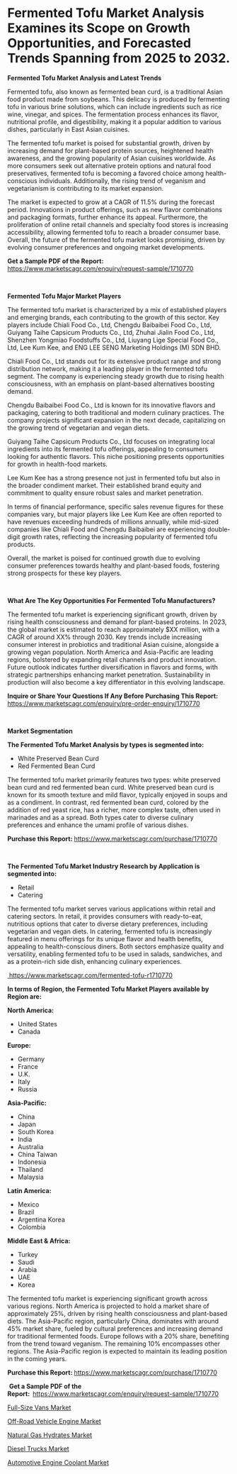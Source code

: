 <p><h1>Fermented Tofu Market Analysis Examines its Scope on Growth Opportunities, and Forecasted Trends Spanning from 2025 to 2032.</h1></p><p><strong>Fermented Tofu Market Analysis and Latest Trends</strong></p>
<p><p>Fermented tofu, also known as fermented bean curd, is a traditional Asian food product made from soybeans. This delicacy is produced by fermenting tofu in various brine solutions, which can include ingredients such as rice wine, vinegar, and spices. The fermentation process enhances its flavor, nutritional profile, and digestibility, making it a popular addition to various dishes, particularly in East Asian cuisines.</p><p>The fermented tofu market is poised for substantial growth, driven by increasing demand for plant-based protein sources, heightened health awareness, and the growing popularity of Asian cuisines worldwide. As more consumers seek out alternative protein options and natural food preservatives, fermented tofu is becoming a favored choice among health-conscious individuals. Additionally, the rising trend of veganism and vegetarianism is contributing to its market expansion.</p><p>The market is expected to grow at a CAGR of 11.5% during the forecast period. Innovations in product offerings, such as new flavor combinations and packaging formats, further enhance its appeal. Furthermore, the proliferation of online retail channels and specialty food stores is increasing accessibility, allowing fermented tofu to reach a broader consumer base. Overall, the future of the fermented tofu market looks promising, driven by evolving consumer preferences and ongoing market developments.</p></p>
<p><strong>Get a Sample PDF of the Report:&nbsp;</strong> <a href="https://www.marketscagr.com/enquiry/request-sample/1710770?utm_campaign=2114&utm_medium=2&utm_source=Github&utm_content=ia&utm_term=27032025&utm_id=fermented-tofu">https://www.marketscagr.com/enquiry/request-sample/1710770</a></p>
<p>&nbsp;</p>
<p><strong>Fermented Tofu Major Market Players</strong></p>
<p><p>The fermented tofu market is characterized by a mix of established players and emerging brands, each contributing to the growth of this sector. Key players include Chiali Food Co., Ltd, Chengdu Baibaibei Food Co., Ltd, Guiyang Taihe Capsicum Products Co., Ltd, Zhuhai Jialin Food Co., Ltd, Shenzhen Yongmiao Foodstuffs Co., Ltd, Liuyang Lige Special Food Co., Ltd, Lee Kum Kee, and ENG LEE SENG Marketing Holdings (M) SDN BHD.</p><p>Chiali Food Co., Ltd stands out for its extensive product range and strong distribution network, making it a leading player in the fermented tofu segment. The company is experiencing steady growth due to rising health consciousness, with an emphasis on plant-based alternatives boosting demand.</p><p>Chengdu Baibaibei Food Co., Ltd is known for its innovative flavors and packaging, catering to both traditional and modern culinary practices. The company projects significant expansion in the next decade, capitalizing on the growing trend of vegetarian and vegan diets.</p><p>Guiyang Taihe Capsicum Products Co., Ltd focuses on integrating local ingredients into its fermented tofu offerings, appealing to consumers looking for authentic flavors. This niche positioning presents opportunities for growth in health-food markets.</p><p>Lee Kum Kee has a strong presence not just in fermented tofu but also in the broader condiment market. Their established brand equity and commitment to quality ensure robust sales and market penetration.</p><p>In terms of financial performance, specific sales revenue figures for these companies vary, but major players like Lee Kum Kee are often reported to have revenues exceeding hundreds of millions annually, while mid-sized companies like Chiali Food and Chengdu Baibaibei are experiencing double-digit growth rates, reflecting the increasing popularity of fermented tofu products.</p><p>Overall, the market is poised for continued growth due to evolving consumer preferences towards healthy and plant-based foods, fostering strong prospects for these key players.</p></p>
<p>&nbsp;</p>
<p><strong>What Are The Key Opportunities For Fermented Tofu Manufacturers?</strong></p>
<p><p>The fermented tofu market is experiencing significant growth, driven by rising health consciousness and demand for plant-based proteins. In 2023, the global market is estimated to reach approximately $XX million, with a CAGR of around XX% through 2030. Key trends include increasing consumer interest in probiotics and traditional Asian cuisine, alongside a growing vegan population. North America and Asia-Pacific are leading regions, bolstered by expanding retail channels and product innovation. Future outlook indicates further diversification in flavors and forms, with strategic partnerships enhancing market penetration. Sustainability in production will also become a key differentiator in this evolving landscape.</p></p>
<p><strong>Inquire or Share Your Questions If Any Before Purchasing This Report:</strong> <a href="https://www.marketscagr.com/enquiry/pre-order-enquiry/1710770?utm_campaign=2114&utm_medium=2&utm_source=Github&utm_content=ia&utm_term=27032025&utm_id=fermented-tofu">https://www.marketscagr.com/enquiry/pre-order-enquiry/1710770</a></p>
<p>&nbsp;</p>
<p><strong>Market Segmentation</strong></p>
<p><strong>The Fermented Tofu Market Analysis by types is segmented into:</strong></p>
<p><ul><li>White Preserved Bean Curd</li><li>Red Fermented Bean Curd</li></ul></p>
<p><p>The fermented tofu market primarily features two types: white preserved bean curd and red fermented bean curd. White preserved bean curd is known for its smooth texture and mild flavor, typically enjoyed in soups and as a condiment. In contrast, red fermented bean curd, colored by the addition of red yeast rice, has a richer, more complex taste, often used in marinades and as a spread. Both types cater to diverse culinary preferences and enhance the umami profile of various dishes.</p></p>
<p><strong>Purchase this Report:&nbsp;</strong><a href="https://www.marketscagr.com/purchase/1710770?utm_campaign=2114&utm_medium=2&utm_source=Github&utm_content=ia&utm_term=27032025&utm_id=fermented-tofu">https://www.marketscagr.com/purchase/1710770</a></p>
<p>&nbsp;</p>
<p><strong>The Fermented Tofu Market Industry Research by Application is segmented into:</strong></p>
<p><ul><li>Retail</li><li>Catering</li></ul></p>
<p><p>The fermented tofu market serves various applications within retail and catering sectors. In retail, it provides consumers with ready-to-eat, nutritious options that cater to diverse dietary preferences, including vegetarian and vegan diets. In catering, fermented tofu is increasingly featured in menu offerings for its unique flavor and health benefits, appealing to health-conscious diners. Both sectors emphasize quality and versatility, enabling fermented tofu to be used in salads, sandwiches, and as a protein-rich side dish, enhancing culinary experiences.</p></p>
<p><a href="https://www.marketscagr.com/fermented-tofu-r1710770?utm_campaign=2114&utm_medium=2&utm_source=Github&utm_content=ia&utm_term=27032025&utm_id=fermented-tofu">&nbsp;https://www.marketscagr.com/fermented-tofu-r1710770</a></p>
<p><strong>In terms of Region, the Fermented Tofu Market Players available by Region are:</strong></p>
<p>
    <p> <strong> North America: </strong>
        <ul>
            <li>United States</li>
            <li>Canada</li>
        </ul>
        </p> 
    <p> <strong> Europe: </strong>
        <ul>
            <li>Germany</li>
            <li>France</li>
            <li>U.K.</li>
            <li>Italy</li>
            <li>Russia</li>
        </ul>
        </p> 
    <p> <strong> Asia-Pacific: </strong>
        <ul>
            <li>China</li>
            <li>Japan</li>
            <li>South Korea</li>
            <li>India</li>
            <li>Australia</li>
            <li>China Taiwan</li>
            <li>Indonesia</li>
            <li>Thailand</li>
            <li>Malaysia</li>
        </ul>
        </p> 
    <p> <strong> Latin America: </strong>
        <ul>
            <li>Mexico</li>
            <li>Brazil</li>
            <li>Argentina Korea</li>
            <li>Colombia</li>
        </ul>
        </p> 
    <p> <strong> Middle East & Africa: </strong>
        <ul>
            <li>Turkey</li>
            <li>Saudi</li>
            <li>Arabia</li>
            <li>UAE</li>
            <li>Korea</li>
        </ul>
    </p>
    </p>
<p><p>The fermented tofu market is experiencing significant growth across various regions. North America is projected to hold a market share of approximately 25%, driven by rising health consciousness and plant-based diets. The Asia-Pacific region, particularly China, dominates with around 45% market share, fueled by cultural preferences and increasing demand for traditional fermented foods. Europe follows with a 20% share, benefiting from the trend toward veganism. The remaining 10% encompasses other regions. The Asia-Pacific region is expected to maintain its leading position in the coming years.</p></p>
<p><strong>Purchase this Report: </strong><a href="https://www.marketscagr.com/purchase/1710770?utm_campaign=2114&utm_medium=2&utm_source=Github&utm_content=ia&utm_term=27032025&utm_id=fermented-tofu">https://www.marketscagr.com/purchase/1710770</a></p>
<p>&nbsp;<strong>Get a Sample PDF of the Report:&nbsp;&nbsp;</strong><a href="https://www.marketscagr.com/enquiry/request-sample/1710770?utm_campaign=2114&utm_medium=2&utm_source=Github&utm_content=ia&utm_term=27032025&utm_id=fermented-tofu">https://www.marketscagr.com/enquiry/request-sample/1710770</a></p>
<p><strong></strong></p>
<p><p><a href="https://github.com/kalsirollija/Market-Research-Report-List-1/blob/main/full-size-vans-market.md?utm_campaign=2114&utm_medium=2&utm_source=Github&utm_content=ia&utm_term=27032025&utm_id=fermented-tofu">Full-Size Vans Market</a></p><p><a href="https://github.com/shamyzinniwl/Market-Research-Report-List-1/blob/main/off-road-vehicle-engine-market.md?utm_campaign=2114&utm_medium=2&utm_source=Github&utm_content=ia&utm_term=27032025&utm_id=fermented-tofu">Off-Road Vehicle Engine Market</a></p><p><a href="https://github.com/vsiljgestel/Market-Research-Report-List-1/blob/main/natural-gas-hydrates-market.md?utm_campaign=2114&utm_medium=2&utm_source=Github&utm_content=ia&utm_term=27032025&utm_id=fermented-tofu">Natural Gas Hydrates Market</a></p><p><a href="https://github.com/bulkagumanvv/Market-Research-Report-List-1/blob/main/diesel-trucks-market.md?utm_campaign=2114&utm_medium=2&utm_source=Github&utm_content=ia&utm_term=27032025&utm_id=fermented-tofu">Diesel Trucks Market</a></p><p><a href="https://github.com/belhejmawoue/Market-Research-Report-List-1/blob/main/automotive-engine-coolant-market.md?utm_campaign=2114&utm_medium=2&utm_source=Github&utm_content=ia&utm_term=27032025&utm_id=fermented-tofu">Automotive Engine Coolant Market</a></p></p>